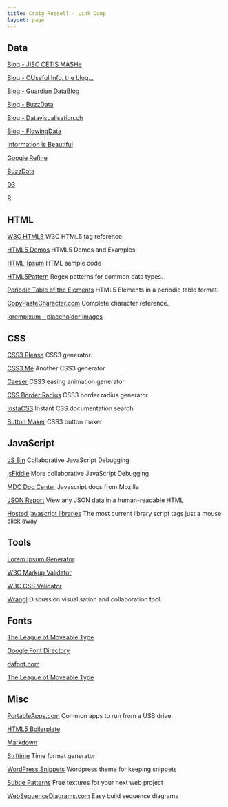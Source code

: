 ```yaml
---
title: Craig Russell - Link Dump
layout: page
---
```


## Data ##

[Blog - JISC CETIS MASHe](http://mashe.hawksey.info/)

[Blog - OUseful.Info, the blog…](http://blog.ouseful.info/)

[Blog - Guardian DataBlog](http://www.guardian.co.uk/news/datablog)

[Blog - BuzzData](http://buzzdata.com/content/blog/)

[Blog - Datavisualisation.ch](http://datavisualization.ch/)

[Blog - FlowingData](http://flowingdata.com/)

[Information is Beautiful](http://www.informationisbeautiful.net/)

[Google Refine](http://code.google.com/p/google-refine/)

[BuzzData](http://buzzdata.com/)

[D3](http://d3js.org/)

[R](http://www.r-project.org/)

## HTML ##

[W3C HTML5](http://www.w3schools.com/html5/html5_reference.asp) W3C HTML5 tag reference.

[HTML5 Demos](http://html5demos.com/) HTML5 Demos and Examples.

[HTML-Ipsum](http://html-ipsum.com/) HTML sample code

[HTML5Pattern](http://html5pattern.com/) Regex patterns for common data types.

[Periodic Table of the Elements](http://joshduck.com/periodic-table.html) HTML5 Elements in a periodic table format.

[CopyPasteCharacter.com](http://www.copypastecharacter.com/) Complete character reference.

[lorempixum - placeholder images](http://lorempixum.com/)


## CSS ##

[CSS3 Please](http://css3please.com/) CSS3 generator.

[CSS3 Me](http://www.thisiserichoffman.com/css3-generator/) Another CSS3 generator

[Caeser](http://matthewlein.com/ceaser/) CSS3 easing animation generator

[CSS Border Radius](http://border-radius.com/) CSS3 border radius generator

[InstaCSS](http://instacss.com/) Instant CSS documentation search

[Button Maker](http://css-tricks.com/examples/ButtonMaker/) CSS3 button maker


## JavaScript ##

[JS Bin](http://jsbin.com/) Collaborative JavaScript Debugging

[jsFiddle](http://jsfiddle.net/) More collaborative JavaScript Debugging

[MDC Doc Center](https://developer.mozilla.org/en/JavaScript) Javascript docs from Mozilla
 
[JSON Report](http://ajaxstack.com/jsonreport/) View any JSON data in a human-readable HTML

[Hosted javascript libraries](http://scriptsrc.net/) The most current library script tags just a mouse click away


## Tools ##

[Lorem Ipsum Generator](http://www.procato.com/lipsum/)

[W3C Markup Validator](http://validator.w3.org/)

[W3C CSS Validator](http://jigsaw.w3.org/css-validator/)

[Wrangl](http://wrangl.com/) Discussion visualisation and collaboration tool.

## Fonts ##

[The League of Moveable Type](http://theleagueofmoveabletype.com/)

[Google Font Directory](http://www.google.com/webfonts)

[dafont.com](https://www.dafont.com/)

[The League of Moveable Type](http://www.theleagueofmoveabletype.com/)


## Misc ##

[PortableApps.com](http://portableapps.com/) Common apps to run from a USB drive.

[HTML5 Boilerplate](https://github.com/paulirish/html5-boilerplate)

[Markdown](http://daringfireball.net/projects/markdown/dingus)

[Strftime](http://strftime.net/) Time format generator

[WordPress Snippets](http://wp-snippets.com/) Wordpress theme for keeping snippets

[Subtle Patterns](http://subtlepatterns.com/) Free textures for your next web project

[WebSequenceDiagrams.com](http://www.websequencediagrams.com/) Easy build sequence diagrams
